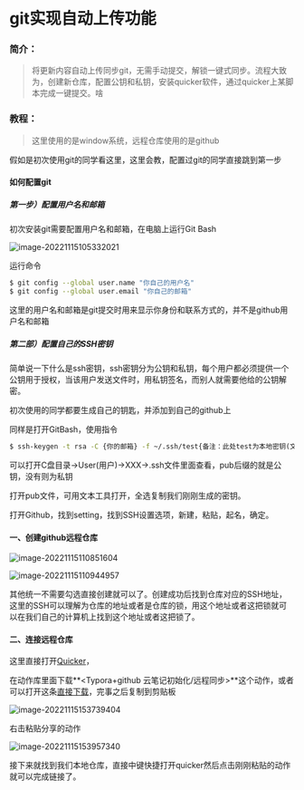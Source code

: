 # git实现自动上传功能



### 简介：

> 将更新内容自动上传同步git，无需手动提交，解锁一键式同步。流程大致为，创建新仓库，配置公钥和私钥，安装quicker软件，通过quicker上某脚本完成一键提交。啥

### 教程：

> 这里使用的是window系统，远程仓库使用的是github

假如是初次使用git的同学看这里，这里会教，配置过git的同学直接跳到第一步

#### 如何配置git

##### 第一步）配置用户名和邮箱

初次安装git需要配置用户名和邮箱，在电脑上运行Git Bash

![image-20221115105332021](C:\Users\一个豆瓣\AppData\Roaming\Typora\typora-user-images\image-20221115105332021.png)

运行命令

```bash
$ git config --global user.name "你自己的用户名"
$ git config --global user.email "你自己的邮箱"
```

这里的用户名和邮箱是git提交时用来显示你身份和联系方式的，并不是github用户名和邮箱

##### 第二部）配置自己的SSH密钥

简单说一下什么是ssh密钥，ssh密钥分为公钥和私钥，每个用户都必须提供一个公钥用于授权，当该用户发送文件时，用私钥签名，而别人就需要他给的公钥解密。

初次使用的同学都要生成自己的钥匙，并添加到自己的github上

同样是打开GitBash，使用指令

```bash
$ ssh-keygen -t rsa -C {你的邮箱} -f ~/.ssh/test{备注：此处test为本地密钥(文件)的名字}
```

可以打开C盘目录->User(用户)->XXX->.ssh文件里面查看，pub后缀的就是公钥，没有则为私钥

打开pub文件，可用文本工具打开，全选复制我们刚刚生成的密钥。

打开Github，找到setting，找到SSH设置选项，新建，粘贴，起名，确定。

#### 一、创建github远程仓库

![image-20221115110851604](C:\Users\一个豆瓣\AppData\Roaming\Typora\typora-user-images\image-20221115110851604.png)

![image-20221115110944957](C:\Users\一个豆瓣\AppData\Roaming\Typora\typora-user-images\image-20221115110944957.png)

其他统一不需要勾选直接创建就可以了。创建成功后找到仓库对应的SSH地址，这里的SSH可以理解为仓库的地址或者是仓库的锁，用这个地址或者这把锁就可以在我们自己的计算机上找到这个地址或者这把锁了。

#### 二、连接远程仓库

这里直接打开[Quicker](https://getquicker.net/Download)，

在动作库里面下载**<Typora+github 云笔记初始化/远程同步>**这个动作，或者可以打开这条[直接下载](https://getquicker.net/Sharedaction?code=bf3da905-e641-4bc8-668d-08d841787f87&fromMyShare=true)，完事之后复制到剪贴板

![image-20221115153739404](C:\Users\一个豆瓣\AppData\Roaming\Typora\typora-user-images\image-20221115153739404.png)

右击粘贴分享的动作

![image-20221115153957340](C:\Users\一个豆瓣\AppData\Roaming\Typora\typora-user-images\image-20221115153957340.png)

接下来就找到我们本地仓库，直接中键快捷打开quicker然后点击刚刚粘贴的动作就可以完成链接了。
